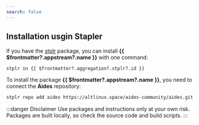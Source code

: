 ```yaml
---
search: false
---
```


## Installation usgin Stapler <Badge v-if="$frontmatter?.aggregation?.stplr?.build === 'unofficial'" type="danger" text="Unofficial build" />

If you have the [stplr](/en/package-manager/stplr/) package, you can install **{{ $frontmatter?.appstream?.name }}** with one command:

```shell-vue
stplr in {{ $frontmatter?.aggregation?.stplr?.id }}
```

To install the package **{{ $frontmatter?.appstream?.name }}**, you need to connect the **Aides** repository:

```sh
stplr repo add aides https://altlinux.space/aides-community/aides.git
```

:::danger Disclaimer
Use packages and instructions only at your own risk. Packages are built locally, so check the source code and build scripts.
:::
